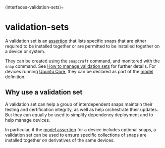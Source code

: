 (interfaces-validation-sets)=
# validation-sets

A validation set is an [assertion](/) that lists specific snaps that are either required to be installed together or are permitted to be installed together on a device or system.

They can be created using the `snapcraft` command, and monitored with the `snap` command.  See [How to manage validation sets](https://forum.snapcraft.io/t/manage-validation-sets/47253) for further details. For devices running [Ubuntu Core](/t/glossary/14612#heading--ubuntu-core), they can be declared as part of the [model](https://ubuntu.com/core/docs/reference/assertions/model) definition.

## Why use a validation set

A validation set can help a group of interdependent snaps maintain their testing and certification integrity, as well as help orchestrate their updates. But they can equally be used to simplify dependency deployment and to help manage devices.

In particular, if the [model assertion](https://ubuntu.com/core/docs/reference/assertions/model) for a device includes optional snaps, a validation set can be used to ensure specific collections of snaps are installed together on derivatives of the same devices.

